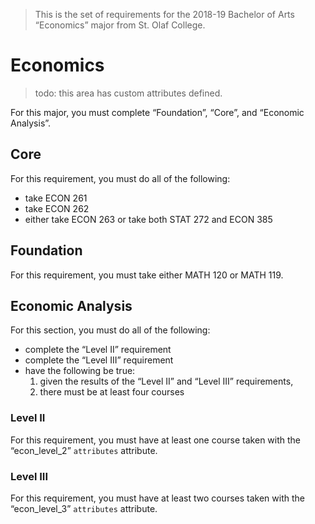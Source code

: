 > This is the set of requirements for the 2018-19 Bachelor of Arts “Economics” major from St. Olaf College.

# Economics
> todo: this area has custom attributes defined.

For this major, you must complete “Foundation”, “Core”, and “Economic Analysis”.

## Core
For this requirement, you must do all of the following:

- take ECON 261
- take ECON 262
- either take ECON 263 or take both STAT 272 and ECON 385


## Foundation
For this requirement, you must take either MATH 120 or MATH 119.


## Economic Analysis
For this section, you must do all of the following:

- complete the “Level II” requirement
- complete the “Level III” requirement
- have the following be true:
    1. given the results of the “Level II” and “Level III” requirements,
    2. there must be at least four courses

### Level II
For this requirement, you must have at least one course taken with the “econ_level_2” `attributes` attribute.

### Level III
For this requirement, you must have at least two courses taken with the “econ_level_3” `attributes` attribute.


